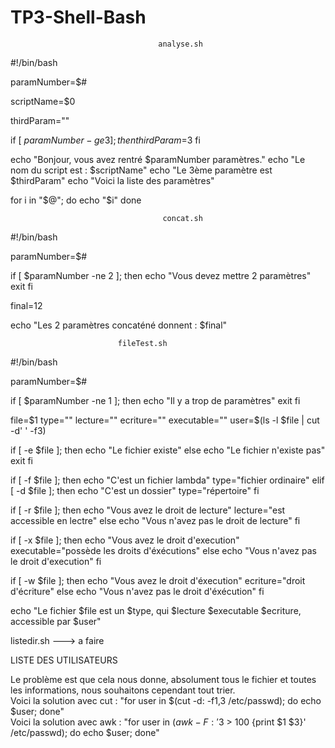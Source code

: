 # TP3-Shell-Bash

                                     analyse.sh                                                
#!/bin/bash

paramNumber=$#

scriptName=$0

thirdParam=""

if [ $paramNumber -ge 3 ]; then
    thirdParam=$3
fi

echo "Bonjour, vous avez rentré $paramNumber paramètres."
echo "Le nom du script est : $scriptName"
echo "Le 3ème paramètre est $thirdParam"
echo "Voici la liste des paramètres"

for i in "$@"; do
    echo "$i"
done


                                      concat.sh   

#!/bin/bash

paramNumber=$#

if [ $paramNumber -ne 2 ]; then
    echo "Vous devez mettre 2 paramètres"
    exit
fi

final=$1$2

echo "Les 2 paramètres concaténé donnent : $final"




							fileTest.sh
                            
#!/bin/bash
     
paramNumber=$#

if [ $paramNumber -ne 1 ]; then
    echo "Il y a trop de paramètres"
    exit
fi

file=$1
type=""
lecture=""
ecriture=""
executable=""
user=$(ls -l $file | cut -d' ' -f3)

if [ -e $file ]; then
    echo "Le fichier existe"
else
    echo "Le fichier n'existe pas"
    exit
fi

if [ -f $file ]; then
    echo "C'est un fichier lambda"
    type="fichier ordinaire"
elif [ -d $file ]; then
    echo "C'est un dossier"
    type="répertoire"
fi


if [ -r $file ]; then
    echo "Vous avez le droit de lecture"
    lecture="est accessible en lectre"
else
    echo "Vous n'avez pas le droit de lecture"
fi

if [ -x $file ]; then
    echo "Vous avez le droit d'execution"
    executable="possède les droits d'éxécutions"
else
    echo "Vous n'avez pas le droit d'execution"
fi

if [ -w $file ]; then
    echo "Vous avez le droit d'éxecution"
    ecriture="droit d'écriture"
else
    echo "Vous n'avez pas le droit d'éxécution"
fi

echo "Le fichier $file est un $type, qui $lecture $executable $ecriture, accessible par $user"



listedir.sh ---> a faire

LISTE DES UTILISATEURS

Le problème est que cela nous donne, absolument tous le fichier et toutes les informations, nous souhaitons cependant tout trier. </br>
Voici la solution avec cut : "for user in $(cut  -d: -f1,3 /etc/passwd); do echo $user; done" </br>
Voici la solution avec awk : "for user in $(awk -F: '$3 > 100 {print $1 $3}' /etc/passwd); do echo $user; done"
